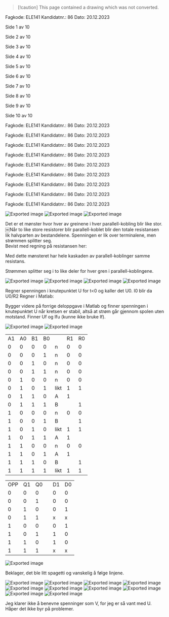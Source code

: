 > [!caution] This page contained a drawing which was not converted.  

Fagkode: ELE141 Kandidatnr.: 86 Dato: 20.12.2023

Side 1 av 10

Side 2 av 10

Side 3 av 10

Side 4 av 10

Side 5 av 10

Side 6 av 10

Side 7 av 10

Side 8 av 10

Side 9 av 10

Side 10 av 10

Fagkode: ELE141 Kandidatnr.: 86 Dato: 20.12.2023

Fagkode: ELE141 Kandidatnr.: 86 Dato: 20.12.2023

Fagkode: ELE141 Kandidatnr.: 86 Dato: 20.12.2023

Fagkode: ELE141 Kandidatnr.: 86 Dato: 20.12.2023

Fagkode: ELE141 Kandidatnr.: 86 Dato: 20.12.2023

Fagkode: ELE141 Kandidatnr.: 86 Dato: 20.12.2023

Fagkode: ELE141 Kandidatnr.: 86 Dato: 20.12.2023

Fagkode: ELE141 Kandidatnr.: 86 Dato: 20.12.2023

Fagkode: ELE141 Kandidatnr.: 86 Dato: 20.12.2023

![Exported image](Exported%20image%2020240415112325-0.png) ![Exported image](Exported%20image%2020240415112325-1.png)                                                                                                                                                                                                                                                                                                                                                                                              ![Exported image](Exported%20image%2020240415112325-2.png)  

Det er et mønster hvor hver av greinene i hver parallell-kobling blir like stor.￼Når to like store resistorer blir parallell-koblet blir den totale resistansen lik halvparten av bestandelene. Spenningen er lik over terminalene, men strømmen splitter seg.  
Bevist med regning på resistansen her:

Med dette mønsteret har hele kaskaden av parallell-koblinger samme resistans.

Strømmen splitter seg i to like deler for hver gren i parallell-koblingene.

![Exported image](Exported%20image%2020240415112325-3.png)                                                                                                      ![Exported image](Exported%20image%2020240415112325-4.png)                  ![Exported image](Exported%20image%2020240415112325-5.png) ![Exported image](Exported%20image%2020240415112325-6.png)  

Regner spenningen i knutepunktet U for t<0 og kaller det U0. I0 blir da U0/R2 Regner i Matlab:

Bygger videre på forrige deloppgave i Matlab og finner spenningen i knutepunktet U når kretsen er stabil, altså at strøm går gjennom spolen uten motstand. Finner Uf og Ifu (kunne ikke bruke If).

![Exported image](Exported%20image%2020240415112325-7.png) ![Exported image](Exported%20image%2020240415112325-8.png)                                                                                                                                                                                                                                                                                                                                                                                          

|   |   |   |   |   |   |   |
|---|---|---|---|---|---|---|
|A1|A0|B1|B0||R1|R0|
|0|0|0|0|n|0|0|
|0|0|0|1|n|0|0|
|0|0|1|0|n|0|0|
|0|0|1|1|n|0|0|
|0|1|0|0|n|0|0|
|0|1|0|1|likt|1|1|
|0|1|1|0|A|1||
|0|1|1|1|B||1|
|1|0|0|0|n|0|0|
|1|0|0|1|B||1|
|1|0|1|0|likt|1|1|
|1|0|1|1|A|1||
|1|1|0|0|n|0|0|
|1|1|0|1|A|1||
|1|1|1|0|B||1|
|1|1|1|1|likt|1|1|

|   |   |   |   |   |   |
|---|---|---|---|---|---|
|OPP|Q1|Q0||D1|D0|
|0|0|0||0|0|
|0|0|1||0|0|
|0|1|0||0|1|
|0|1|1||x|x|
|1|0|0||0|1|
|1|0|1||1|0|
|1|1|0||1|0|
|1|1|1||x|x|

![Exported image](Exported%20image%2020240415112325-9.png)

Beklager, det ble litt spagetti og vanskelig å følge linjene.

![Exported image](Exported%20image%2020240415112325-10.png) ![Exported image](Exported%20image%2020240415112325-11.png) ![Exported image](Exported%20image%2020240415112325-12.png) ![Exported image](Exported%20image%2020240415112325-13.png) ![Exported image](Exported%20image%2020240415112325-14.png) ![Exported image](Exported%20image%2020240415112325-15.png) ![Exported image](Exported%20image%2020240415112325-16.png) ![Exported image](Exported%20image%2020240415112325-17.png)                                                                                                                                                                                        ![Exported image](Exported%20image%2020240415112325-18.png) ![Exported image](Exported%20image%2020240415112325-19.png)          

Jeg klarer ikke å benevne spenninger som V, for jeg er så vant med U.  
Håper det ikke byr på problemer.